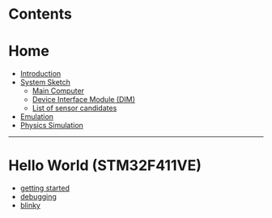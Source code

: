 # Contents

# Home

- [Introduction](Introduction.md)
- [System Sketch](design/System%20Sketch.md)
	- [Main Computer](design/Main%20Computer%20(MC).md)
	- [Device Interface Module (DIM)](design/Device%20Interface%20Module%20(DIM).md)
	- [List of sensor candidates](design/List%20of%20sensor%20candidates.md)
- [Emulation](design/Emulation.md)
- [Physics Simulation](design/Physics%20Simulation.md)

---

# Hello World (STM32F411VE)

- [getting started](hello-world/getting-started.md)
- [debugging](hello-world/debugging.md)
- [blinky](hello-world/blinky.md)
